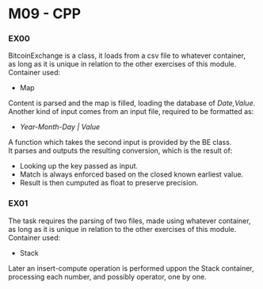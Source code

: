 #	M09 - CPP
### EX00

BitcoinExchange is a class, it loads from a csv file to whatever container, \
as long as it is unique in relation to the other exercises of this module.\
Container used:
- Map

Content is parsed and the map is filled, loading the database of *Date,Value*.\
Another kind of input comes from an input file, required to be formatted as:
- *Year-Month-Day | Value*

A function which takes the second input is provided by the BE class.\
It parses and outputs the resulting conversion, which is the result of:
- Looking up the key passed as input.
- Match is always enforced based on the closed known earliest value.
- Result is then cumputed as float to preserve precision.

###	EX01

The task requires the parsing of two files, made using whatever container, \
as long as it is unique in relation to the other exercises of this module.\
Container used:
- Stack

Later an insert-compute operation is performed uppon the Stack container, \
processing each number, and possibly operator, one by one.
